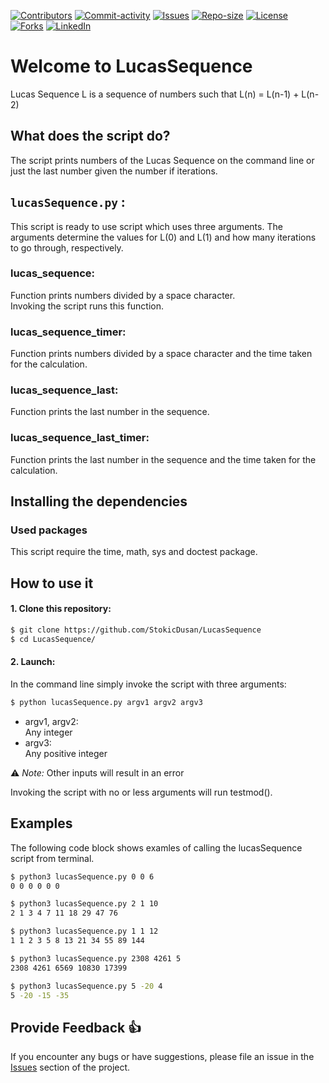 [![Contributors][contributors-shield]][contributors-url]
[![Commit-activity][commit-activity-shield]][commit-activity-url]
[![Issues][issues-shield]][issues-url]
[![Repo-size][repo-size-shield]][repo-size-url]
[![License][license-shield]][license-url]  
[![Forks][forks-shield]][forks-url]
[![LinkedIn][linkedin-shield]][linkedin-url]

# Welcome to LucasSequence

Lucas Sequence L is a sequence of numbers such that L(n) = L(n-1) + L(n-2)

## What does the script do?
The script prints numbers of the Lucas Sequence on the command line or just the last number given the number if iterations.

## `lucasSequence.py` :
This script is ready to use script which uses three arguments. The 
arguments determine the values for L(0) and L(1) and how many iterations to go through, respectively.

### lucas_sequence:
Function prints numbers divided by a space character.  
Invoking the script runs this function.
### lucas_sequence_timer:
Function prints numbers divided by a space character and 
the time taken for the calculation.
### lucas_sequence_last:
Function prints the last number in the sequence.
### lucas_sequence_last_timer:
Function prints the last number in the sequence and 
the time taken for the calculation.
## Installing the dependencies

### Used packages
This script require the time, math, sys and doctest package.

## How to use it
#### 1. Clone this repository:
```zsh
$ git clone https://github.com/StokicDusan/LucasSequence
$ cd LucasSequence/
```
#### 2. Launch:
In the command line simply invoke the script with three arguments:
```zsh
$ python lucasSequence.py argv1 argv2 argv3 
```
* argv1, argv2:  
Any integer 
* argv3:  
Any positive integer  

:warning: *Note:* Other inputs will result in an error

Invoking the script with no or less arguments will run testmod().

## Examples

The following code block shows examles of calling the lucasSequence script from terminal.
```bash
$ python3 lucasSequence.py 0 0 6
0 0 0 0 0 0 

$ python3 lucasSequence.py 2 1 10
2 1 3 4 7 11 18 29 47 76 

$ python3 lucasSequence.py 1 1 12
1 1 2 3 5 8 13 21 34 55 89 144 

$ python3 lucasSequence.py 2308 4261 5
2308 4261 6569 10830 17399

$ python3 lucasSequence.py 5 -20 4
5 -20 -15 -35
```

## Provide Feedback 👍

If you encounter any bugs or have suggestions, please file an issue in the
[Issues][issues-url]
section of the project.

[contributors-shield]: https://img.shields.io/github/contributors/StokicDusan/LucasSequence
[contributors-url]: https://github.com/StokicDusan/LucasSequence/graphs/contributors
[forks-shield]: https://img.shields.io/github/forks/StokicDusan/LucasSequence?style=social
[forks-url]: https://github.com/StokicDusan/LucasSequence/network/members
[issues-shield]: https://img.shields.io/github/issues/StokicDusan/LucasSequence
[issues-url]: https://github.com/StokicDusan/LucasSequence/issues
[commit-activity-shield]: https://img.shields.io/github/last-commit/StokicDusan/LucasSequence
[commit-activity-url]: https://github.com/StokicDusan/LucasSequence/graphs/commit-activity
[license-url]: https://github.com/StokicDusan/LucasSequence/blob/main/LICENSE
[license-shield]: https://img.shields.io/github/license/StokicDusan/LucasSequence
[repo-size-shield]: https://img.shields.io/github/repo-size/StokicDusan/LucasSequence
[repo-size-url]: https://img.shields.io/github/repo-size/StokicDusan/LucasSequence
[linkedin-shield]: https://img.shields.io/badge/LinkedIn-0077B5?style=plastice&logo=linkedin&logoColor=white
[linkedin-url]: https://linkedin.com/in/stokicdusan
